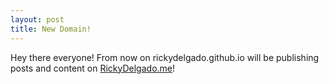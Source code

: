```yaml
---
layout: post
title: New Domain!
---
```


Hey there everyone! From now on rickydelgado.github.io will be publishing posts and content on 
[RickyDelgado.me](RickyDelgado.me)!
